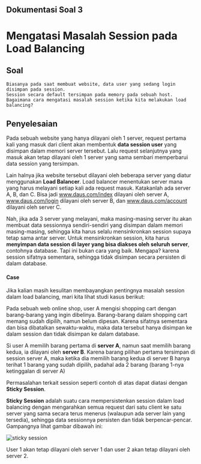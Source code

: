## Dokumentasi Soal 3
# Mengatasi Masalah Session pada Load Balancing

## Soal

```
Biasanya pada saat membuat website, data user yang sedang login disimpan pada session. 
Session secara default tersimpan pada memory pada sebuah host. 
Bagaimana cara mengatasi masalah session ketika kita melakukan load balancing?
```

## Penyelesaian

Pada sebuah website yang hanya dilayani oleh 1 server, request pertama kali yang masuk dari client akan membentuk **data session user** yang disimpan dalam memori server tersebut. Lalu request selanjutnya yang masuk akan tetap dilayani oleh 1 server yang sama sembari memperbarui data session yang tersimpan.

Lain halnya jika website tersebut dilayani oleh beberapa server yang diatur menggunakan **Load Balancer**. Load balancer menentukan server mana yang harus melayani setiap kali ada request masuk. Katakanlah ada server A, B, dan C. Bisa jadi www.daus.com/index dilayani oleh server A, www.daus.com/login dilayani oleh server B, dan www.daus.com/account dilayani oleh server C.

Nah, jika ada 3 server yang melayani, maka masing-masing server itu akan membuat data sessionnya sendiri-sendiri yang disimpan dalam memori masing-masing, sehingga kita harus selalu mensinkronkan session supaya tetap sama antar server. Untuk mensinkronkan session, kita harus **menyimpan data session di layer yang bisa diakses oleh seluruh server**, contohnya database. Tapi ini bukan cara yang baik. Mengapa? karena session sifatnya sementara, sehingga tidak disimpan secara persisten di dalam database.

#### **Case**

Jika kalian masih kesulitan membayangkan pentingnya masalah session dalam load balancing, mari kita lihat studi kasus berikut:

Pada sebuah web online shop, user A mengisi shopping cart dengan barang-barang yang ingin dibelinya. Barang-barang dalam shopping cart memang sudah dipilih, namun belum dipesan. Karena sifatnya sementara dan bisa dibatalkan sewaktu-waktu, maka data tersebut hanya disimpan ke dalam session dan tidak disimpan ke dalam database.

Si user A memilih barang pertama di **server A**, namun saat memilih barang kedua, ia dilayani oleh **server B**. Karena barang pilihan pertama tersimpan di session server A, maka ketika dia memilih barang kedua di server B hanya terihat 1 barang yang sudah dipilih, padahal ada 2 barang (barang 1-nya ketinggalan di server A)


Permasalahan terkait session seperti contoh di atas dapat diatasi dengan **Sticky Session**.

**Sticky Session** adalah suatu cara mempersistenkan session dalam load balancing dengan mengarahkan semua request dari satu client ke satu server yang sama secara terus menerus (walaupun ada server lain yang tersedia), sehingga data sessionnya persisten dan tidak berpencar-pencar. Gampangnya lihat gambar dibawah ini:

![sticky session](https://wwwimages2.adobe.com/content/dam/acom/en/devnet/coldfusion/articles/clustering_cf8/1283240747221.jpg)

User 1 akan tetap dilayani oleh server 1 dan user 2 akan tetap dilayani oleh server 2.

